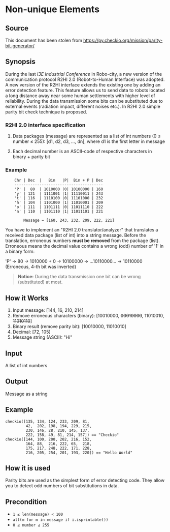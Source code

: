 Non-unique Elements
===================

Source
------

This document has been stolen from <https://py.checkio.org/mission/parity-bit-generator/>

Synopsis
--------

During the last _I3E Industrial Conference_ in Robo-city, a new version of the communication protocol R2HI 2.0 (Robot-to-Human Interface) was adopted. A new version of the R2HI interface extends the existing one by adding an error detection feature. This feature allows us to send data to robots located a long distance away near some human settlements with higher level of reliability. During the data transmission some bits can be substituted due to external events (radiation impact, different noises etc.). In R2HI 2.0 simple parity bit check technique is proposed.

### R2HI 2.0 interface specification ###

  1. Data packages (message) are represented as a list of int numbers (0 ≤ number ≤ 255): [d1, d2, d3, ..., dn], where d1 is the first letter in message

  2. Each decimal number is an ASCII-code of respective characters in binary + parity bit

### Example ###

~~~~
    Chr | Dec  |   Bin   |P|  Bin + P | Dec
    ---------------------------------------
    'P' |  80  | 1010000 |0| 10100000 | 160
    'y' | 121  | 1111001 |1| 11110011 | 243
    't' | 116  | 1110100 |0| 11101000 | 232
    'h' | 104  | 1101000 |1| 11010001 | 209
    'o' | 111  | 1101111 |0| 11011110 | 222
    'n' | 110  | 1101110 |1| 11011101 | 221

        Message = [160, 243, 232, 209, 222, 221]
~~~~

You have to implement an "R2HI 2.0 translator/analyzer" that translates a received data package (list of int) into a string message. Before the translation, erroneous numbers **must be removed** from the package (list). Erroneous means the decimal value contains a wrong (odd) number of '1' in a binary form:

'P' → 80 → 1010000 + 0 → 10100000 → ...10110000... → 10110000 (Erroneous, 4-th bit was inverted)

> **Notice:** During the data transmission one bit can be wrong (substituted) at most.

How it Works
------------

  1. Input message: [144, 16, 210, 214]
  2. Remove erroneous characters (binary): [10010000, ~~00010000~~, 11010010, ~~11010110~~]
  3. Binary result (remove parity bit): [10010000, 11010010]
  4. Decimal: [72, 105]
  5. Message string (ASCII): "Hi"

Input
-----

A list of int numbers

Output
------

Message as a string

Example
-------

~~~~
checkio([135, 134, 124, 233, 209, 81,
         42,  202, 198, 194, 229, 215,
         230, 146, 28, 210, 145, 137,
         222, 158, 49, 81, 214, 157]) == "Checkio"
checkio([144, 100, 200, 202, 216, 152,
         164, 88,  216, 222, 65,  218,
         175, 217, 248, 222, 171, 228,
         216, 205, 254, 201, 193, 220]) == "Hello World"
~~~~

How it is used
--------------

Parity bits are used as the simplest form of error detecting code. They allow you to detect odd numbers of bit substitutions in data.

Precondition
------------

  * `1 ≤ len(message) < 100`
  * `all(m for m in message if i.isprintable())`
  * `0 ≤ number ≤ 255`

